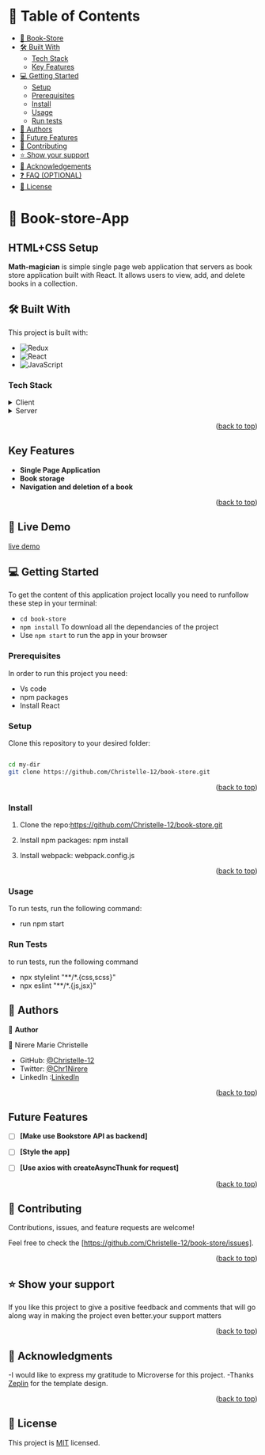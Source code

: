 
# 📗 Table of Contents

- [📖 Book-Store](#about-project)
- [🛠 Built With](#built-with)
    - [Tech Stack](#tech-stack)
    - [Key Features](#key-features)
- [💻 Getting Started](#getting-started)
  - [Setup](#setup)
  - [Prerequisites](#prerequisites)
  - [Install](#install)
  - [Usage](#usage)
  - [Run tests](#run-tests)
- [👥 Authors](#authors)
- [🔭 Future Features](#future-features)
- [🤝 Contributing](#contributing)
- [⭐️ Show your support](#support)
- [🙏 Acknowledgements](#acknowledgements)
- [❓ FAQ (OPTIONAL)](#faq)
- [📝 License](#license)
# 📖 Book-store-App <a name="Book-store"></a>

## HTML+CSS Setup

**Math-magician** is simple single page web application that servers as book store application built with React. It allows users to view, add, and delete books in a collection.

## 🛠 Built With <a name="built-with"></a>
This project is built with:

- ![Redux](https://img.shields.io/badge/-Redux-1d1919?style=flat&logo=redux)
- ![React](https://img.shields.io/badge/-React-000000?style=flat&logo=react)
- ![JavaScript](https://img.shields.io/badge/-JavaScript-000000?style=flat&logo=javascript)

### Tech Stack <a name="tech-stack"></a>
<details>
  <summary>Client</summary>
  <ul>
    <li>JSX</li>
    <li>React </li>
   
  </ul>
</details>

<details>
  <summary>Server</summary>

</details>

<p align="right">(<a href="#readme-top">back to top</a>)</p>

## Key Features
- **Single Page Application**
- **Book storage**
- **Navigation and deletion of a book**

<p align="right">(<a href="#readme-top">back to top</a>)</p>

## 🚀 Live Demo <a name ="live"></a>
[live demo](https://bookstore-web-app.onrender.com)

## 💻 Getting Started <a name="getting-started"></a>

To get the content of this application project locally you need to runfollow  these step in your terminal:

- `cd book-store`
- `npm install` To download all the dependancies of the project
- Use `npm start` to run the app in your browser

### Prerequisites

In order to run this project you need:

<ul>
  <li>Vs code</li>
  <li>npm packages</li>
  <li>Install React</li>
</ul>


### Setup

Clone this repository to your desired folder: 
```sh

cd my-dir
git clone https://github.com/Christelle-12/book-store.git

```

<p align="right">(<a href="#readme-top">back to top</a>)</p>

### Install

1. Clone the repo:https://github.com/Christelle-12/book-store.git
 
2. Install npm packages:
  npm install
3. Install webpack:
  webpack.config.js

<p align="right">(<a href="#readme-top">back to top</a>)</p>

### Usage

To run tests, run the following command:

<ul>
<li>run npm start</li>
<!-- <li>run npm build</li>
<li>npm run dev </li> -->
</ul>

### Run Tests

to run tests, run the following command

<ul>
  <li>npx stylelint "**/*.{css,scss}"</li>
  <li> npx eslint "**/*.{js,jsx}"</li>
  <!-- <li>npx hint .</li> -->
</ul>

## 👥 Authors <a name="authors"></a>


👤 **Author**


👤 Nirere Marie Christelle
- GitHub: [@Christelle-12](https://github.com/Christelle-12)
- Twitter: [@Chr1Nirere](https://twitter.com/Chr1Nirere)
- LinkedIn :[LinkedIn](https://www.linkedin.com/in/nirere-marie-christelle-9b139823b/)


<p align="right">(<a href="#readme-top">back to top</a>)</p>


## Future Features

- [ ] **[Make use Bookstore API as backend]**
- [ ] **[Style the app]**
- [ ] **[Use axios with createAsyncThunk for request]**



<p align="right">(<a href="#readme-top">back to top</a>)</p>


## 🤝 Contributing <a name="contributing"></a>

Contributions, issues, and feature requests are welcome!

Feel free to check the [https://github.com/Christelle-12/book-store/issues].

<p align="right">(<a href="#readme-top">back to top</a>)</p>


## ⭐️ Show your support <a name="support"></a>


If you like this project to give a positive feedback and comments that will go along way in making the project even better.your support matters

<p align="right">(<a href="#readme-top">back to top</a>)</p>


## 🙏 Acknowledgments <a name="acknowledgements"></a>


-I would like to express my gratitude to Microverse for this project.
-Thanks [Zeplin](https://app.zeplin.io/project/5b35a9e13227086040f8eb75/screen/5b695e29bb8c844f118f9378) for the template design.

<p align="right">(<a href="#readme-top">back to top</a>)</p>


## 📝 License <a name="license"></a>

This project is [MIT](LICENSE) licensed.
